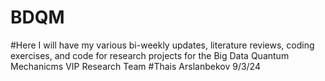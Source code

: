 # BDQM
#Here I will have my various bi-weekly updates, literature reviews, coding exercises, and code for research projects for the Big Data Quantum Mechanicms VIP Research Team
#Thais Arslanbekov 9/3/24
